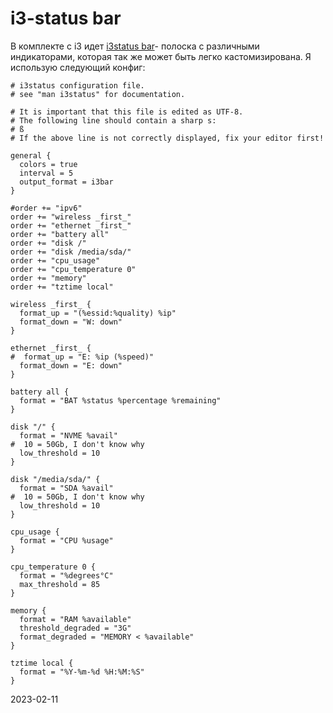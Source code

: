 # i3-status bar

В комплекте с i3 идет [i3status bar](https://i3wm.org/docs/i3status.html)- полоска с различными индикаторами, которая так же может быть легко кастомизирована. Я использую следующий конфиг:

```
# i3status configuration file.
# see "man i3status" for documentation.

# It is important that this file is edited as UTF-8.
# The following line should contain a sharp s:
# ß
# If the above line is not correctly displayed, fix your editor first!

general {
  colors = true
  interval = 5
  output_format = i3bar        
}

#order += "ipv6"
order += "wireless _first_"
order += "ethernet _first_"
order += "battery all"
order += "disk /"
order += "disk /media/sda/"
order += "cpu_usage"
order += "cpu_temperature 0"
order += "memory"
order += "tztime local"

wireless _first_ {
  format_up = "(%essid:%quality) %ip"
  format_down = "W: down"
}

ethernet _first_ {
#  format_up = "E: %ip (%speed)"
  format_down = "E: down"
}

battery all {
  format = "BAT %status %percentage %remaining"
}

disk "/" {
  format = "NVME %avail"
#  10 = 50Gb, I don't know why
  low_threshold = 10 
}

disk "/media/sda/" {
  format = "SDA %avail"
#  10 = 50Gb, I don't know why
  low_threshold = 10
}

cpu_usage {
  format = "CPU %usage"	
}

cpu_temperature 0 {
  format = "%degrees°C"
  max_threshold = 85
}

memory {
  format = "RAM %available"
  threshold_degraded = "3G"
  format_degraded = "MEMORY < %available"
}

tztime local {
  format = "%Y-%m-%d %H:%M:%S"
}

```

2023-02-11
